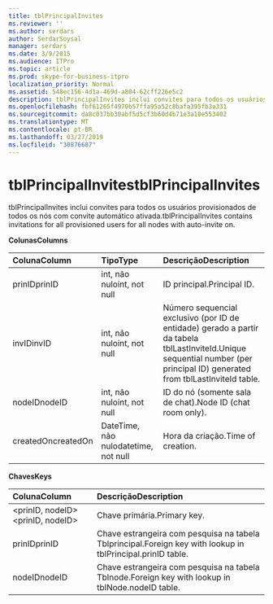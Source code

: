 ```yaml
---
title: tblPrincipalInvites
ms.reviewer: ''
ms.author: serdars
author: SerdarSoysal
manager: serdars
ms.date: 3/9/2015
ms.audience: ITPro
ms.topic: article
ms.prod: skype-for-business-itpro
localization_priority: Normal
ms.assetid: 548ec156-4d1a-469d-a804-62cff226e5c2
description: tblPrincipalInvites inclui convites para todos os usuários provisionados de todos os nós com convite automático ativada.
ms.openlocfilehash: fbf61265f4970b57ffa95a52c8bafa395fb3a331
ms.sourcegitcommit: da8c037bb30abf5d5cf3b60d4b71e3a10e553402
ms.translationtype: MT
ms.contentlocale: pt-BR
ms.lasthandoff: 03/27/2019
ms.locfileid: "30876687"
---
```

# <a name="tblprincipalinvites"></a><span data-ttu-id="39a9a-103">tblPrincipalInvites</span><span class="sxs-lookup"><span data-stu-id="39a9a-103">tblPrincipalInvites</span></span>
 
<span data-ttu-id="39a9a-104">tblPrincipalInvites inclui convites para todos os usuários provisionados de todos os nós com convite automático ativada.</span><span class="sxs-lookup"><span data-stu-id="39a9a-104">tblPrincipalInvites contains invitations for all provisioned users for all nodes with auto-invite on.</span></span>
  
<span data-ttu-id="39a9a-105">**Colunas**</span><span class="sxs-lookup"><span data-stu-id="39a9a-105">**Columns**</span></span>

|<span data-ttu-id="39a9a-106">**Coluna**</span><span class="sxs-lookup"><span data-stu-id="39a9a-106">**Column**</span></span>|<span data-ttu-id="39a9a-107">**Tipo**</span><span class="sxs-lookup"><span data-stu-id="39a9a-107">**Type**</span></span>|<span data-ttu-id="39a9a-108">**Descrição**</span><span class="sxs-lookup"><span data-stu-id="39a9a-108">**Description**</span></span>|
|:-----|:-----|:-----|
|<span data-ttu-id="39a9a-109">prinID</span><span class="sxs-lookup"><span data-stu-id="39a9a-109">prinID</span></span>  <br/> |<span data-ttu-id="39a9a-110">int, não nulo</span><span class="sxs-lookup"><span data-stu-id="39a9a-110">int, not null</span></span>  <br/> |<span data-ttu-id="39a9a-111">ID principal.</span><span class="sxs-lookup"><span data-stu-id="39a9a-111">Principal ID.</span></span>  <br/> |
|<span data-ttu-id="39a9a-112">invID</span><span class="sxs-lookup"><span data-stu-id="39a9a-112">invID</span></span>  <br/> |<span data-ttu-id="39a9a-113">int, não nulo</span><span class="sxs-lookup"><span data-stu-id="39a9a-113">int, not null</span></span>  <br/> |<span data-ttu-id="39a9a-114">Número sequencial exclusivo (por ID de entidade) gerado a partir da tabela tblLastInviteId.</span><span class="sxs-lookup"><span data-stu-id="39a9a-114">Unique sequential number (per principal ID) generated from tblLastInviteId table.</span></span>  <br/> |
|<span data-ttu-id="39a9a-115">nodeID</span><span class="sxs-lookup"><span data-stu-id="39a9a-115">nodeID</span></span>  <br/> |<span data-ttu-id="39a9a-116">int, não nulo</span><span class="sxs-lookup"><span data-stu-id="39a9a-116">int, not null</span></span>  <br/> |<span data-ttu-id="39a9a-117">ID do nó (somente sala de chat).</span><span class="sxs-lookup"><span data-stu-id="39a9a-117">Node ID (chat room only).</span></span>  <br/> |
|<span data-ttu-id="39a9a-118">createdOn</span><span class="sxs-lookup"><span data-stu-id="39a9a-118">createdOn</span></span>  <br/> |<span data-ttu-id="39a9a-119">DateTime, não nulo</span><span class="sxs-lookup"><span data-stu-id="39a9a-119">datetime, not null</span></span>  <br/> |<span data-ttu-id="39a9a-120">Hora da criação.</span><span class="sxs-lookup"><span data-stu-id="39a9a-120">Time of creation.</span></span>  <br/> |
   
<span data-ttu-id="39a9a-121">**Chaves**</span><span class="sxs-lookup"><span data-stu-id="39a9a-121">**Keys**</span></span>

|<span data-ttu-id="39a9a-122">**Coluna**</span><span class="sxs-lookup"><span data-stu-id="39a9a-122">**Column**</span></span>|<span data-ttu-id="39a9a-123">**Descrição**</span><span class="sxs-lookup"><span data-stu-id="39a9a-123">**Description**</span></span>|
|:-----|:-----|
|<span data-ttu-id="39a9a-124">\<prinID, nodeID\></span><span class="sxs-lookup"><span data-stu-id="39a9a-124">\<prinID, nodeID\></span></span>  <br/> |<span data-ttu-id="39a9a-125">Chave primária.</span><span class="sxs-lookup"><span data-stu-id="39a9a-125">Primary key.</span></span>  <br/> |
|<span data-ttu-id="39a9a-126">prinID</span><span class="sxs-lookup"><span data-stu-id="39a9a-126">prinID</span></span>  <br/> |<span data-ttu-id="39a9a-127">Chave estrangeira com pesquisa na tabela Tblprincipal.</span><span class="sxs-lookup"><span data-stu-id="39a9a-127">Foreign key with lookup in tblPrincipal.prinID table.</span></span>  <br/> |
|<span data-ttu-id="39a9a-128">nodeID</span><span class="sxs-lookup"><span data-stu-id="39a9a-128">nodeID</span></span>  <br/> |<span data-ttu-id="39a9a-129">Chave estrangeira com pesquisa na tabela Tblnode.</span><span class="sxs-lookup"><span data-stu-id="39a9a-129">Foreign key with lookup in tblNode.nodeID table.</span></span>  <br/> |
   

